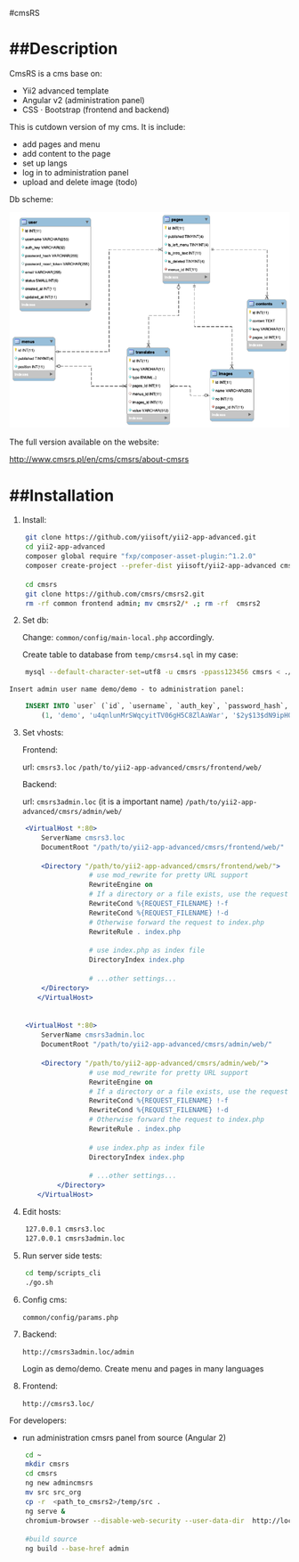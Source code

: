 #cmsRS

##Description
===========

CmsRS is a cms base on: 
* Yii2 advanced template 
* Angular v2 (administration panel)
* CSS · Bootstrap (frontend and backend)

This is cutdown version of my cms.
It is include:
* add pages and menu
* add content to the page
* set up langs
* log in to administration panel
* upload and delete image (todo)

Db scheme:

<img src="https://github.com/cmsrs/cmsrs/blob/master/temp/schema_cmsrs.png" alt="Db scheme" />


The full version available on the website:

http://www.cmsrs.pl/en/cms/cmsrs/about-cmsrs


##Installation
============

1. Install:

```bash
	git clone https://github.com/yiisoft/yii2-app-advanced.git
	cd yii2-app-advanced
	composer global require "fxp/composer-asset-plugin:^1.2.0"
	composer create-project --prefer-dist yiisoft/yii2-app-advanced cmsrs
		
	cd cmsrs
	git clone https://github.com/cmsrs/cmsrs2.git
	rm -rf common frontend admin; mv cmsrs2/* .; rm -rf  cmsrs2
```

2. Set db:

	Change: `common/config/main-local.php` accordingly.
	
	Create table to database from `temp/cmsrs4.sql` in my case:
```bash	
	mysql --default-character-set=utf8 -u cmsrs -ppass123456 cmsrs < ./temp/cmsrs4.sql 
```
	
	Insert admin user name demo/demo - to administration panel:
	
```sql
	INSERT INTO `user` (`id`, `username`, `auth_key`, `password_hash`, `password_reset_token`, `email`, `status`, `created_at`, `updated_at`) VALUES
    	(1, 'demo', 'u4qnlunMrSWqcyitTV06gH5C8ZlAaWar', '$2y$13$dN9ipH0Pc2zLBsDGfIkLOuZDvG0Lv5YACMWCAUIYeCHqNKfw3VbDa', NULL, 'demo@localhost.com', 10, 1428424049, 1428424049);
```


3. Set vhosts:
	
	Frontend:

	 url: `cmsrs3.loc` 
	 `/path/to/yii2-app-advanced/cmsrs/frontend/web/`
	
	Backend:

	 url:  `cmsrs3admin.loc` (it is a important name)
	 `/path/to/yii2-app-advanced/cmsrs/admin/web/`

```apache
	<VirtualHost *:80>
		ServerName cmsrs3.loc
		DocumentRoot "/path/to/yii2-app-advanced/cmsrs/frontend/web/"
			
		<Directory "/path/to/yii2-app-advanced/cmsrs/frontend/web/">
               		# use mod_rewrite for pretty URL support
               		RewriteEngine on
               		# If a directory or a file exists, use the request directly
               		RewriteCond %{REQUEST_FILENAME} !-f
               		RewriteCond %{REQUEST_FILENAME} !-d
               		# Otherwise forward the request to index.php
               		RewriteRule . index.php

               		# use index.php as index file
               		DirectoryIndex index.php

               		# ...other settings...
		</Directory>
       </VirtualHost>


	<VirtualHost *:80>
		ServerName cmsrs3admin.loc  
		DocumentRoot "/path/to/yii2-app-advanced/cmsrs/admin/web/"
			
		<Directory "/path/to/yii2-app-advanced/cmsrs/admin/web/">
               		# use mod_rewrite for pretty URL support
               		RewriteEngine on
               		# If a directory or a file exists, use the request directly
               		RewriteCond %{REQUEST_FILENAME} !-f
               		RewriteCond %{REQUEST_FILENAME} !-d
               		# Otherwise forward the request to index.php
               		RewriteRule . index.php

               		# use index.php as index file
               		DirectoryIndex index.php

               		# ...other settings...
           	</Directory>
       </VirtualHost>
```       

4. Edit hosts:

```bash
	127.0.0.1 cmsrs3.loc
	127.0.0.1 cmsrs3admin.loc
```	

5. Run server side tests:

```bash
	cd temp/scripts_cli
	./go.sh
```

6. Config cms:

	`common/config/params.php`


7. Backend:

	`http://cmsrs3admin.loc/admin`

	Login as demo/demo. Create menu and pages in many languages


8. Frontend:

	`http://cmsrs3.loc/`


For developers:

- run administration cmsrs panel from source (Angular 2)

```bash
	cd ~
	mkdir cmsrs 
	cd cmsrs
	ng new admincmsrs
	mv src src_org
	cp -r  <path_to_cmsrs2>/temp/src .
	ng serve &
	chromium-browser --disable-web-security --user-data-dir  http://localhost:4200
	
	#build source
	ng build --base-href admin
```
